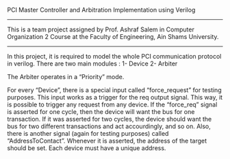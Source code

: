 PCI Master Controller and Arbitration Implementation using Verilog
****************************************************************************************************************
This is a team project assigned by Prof. Ashraf Salem in Computer Organization 2 Course at the Faculty of Engineering, Ain Shams University.
****************************************************************************************************************
In this project, it is required to model the whole PCI communication protocol in verilog. There are two main modules : 
1- Device
2- Arbiter

The Arbiter operates in a  “Priority” mode.

For every “Device”, there is a special input called “force_request” for testing purposes. This input works as a trigger for the req output signal. This way, it is possible to trigger any request from any device. If the “force_req” signal is asserted for one cycle, then the device will want the bus for one transaction. If it was asserted for two cycles, the device should want the bus for two different transactions and act accourdingly, and so on.
Also, there is another signal (again for testing purposes) called “AddressToContact”. Whenever it is asserted,  the address of the target should be set. Each device must have a unique address.
